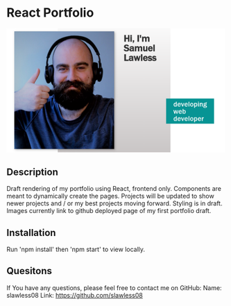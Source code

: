 # React Portfolio   
  
  
  ![Screenshot of website](screenshot.PNG)

  ## Description
  Draft rendering of my portfolio using React, frontend only. Components are meant to dynamically create the pages. Projects will be updated to show newer projects and / or my best projects moving forward. Styling is in draft. Images currently link to github deployed page of my first portfolio draft. 

  ## Installation 
  Run 'npm install' then 'npm start' to view locally. 


  ## Quesitons 
  If You have any questions, please feel free to contact me on GitHub:
  Name: slawless08
  Link: https://github.com/slawless08
